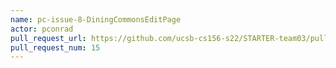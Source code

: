 ```yaml
---
name: pc-issue-8-DiningCommonsEditPage
actor: pconrad
pull_request_url: https://github.com/ucsb-cs156-s22/STARTER-team03/pull/15
pull_request_num: 15
---
```

